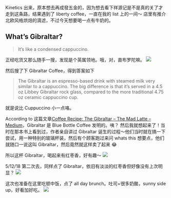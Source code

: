 Kinetics 出来，原本想去再成發五金的，因为想去看下祥源记是不是真的关了才走到这条路，结果遇到了 liberty coffee，一直在我的 list 上的一间～
店里有推介北欧风格烘焙的滴滤，不过今天想要喝一点有牛奶的。

## What’s Gibraltar?

> It’s like a condensed cappuccino.

正经吃货又那么随手一搜，发现是个英属领地。哦，对，直布罗陀嘛。
![](https://i.imgur.com/7ypLc3B.png)

然后搜了下 Gibraltar Coffee，得到答案如下

> The Gibraltar is an espresso-based drink with steamed milk very similar to a cappuccino. The big difference is that it’s served in a 4.5 oz Libbey Gibraltar rock glass, compared to the more traditional 4.75 oz ceramic cappuccino cup.

就是说比 Cuppuccino 小一点咯。

According to 这篇文章[Coffee Recipe: The Gibraltar – The Mad Latte – Medium](https://medium.com/the-mad-latte/coffee-recipe-the-gibraltar-b0241aee31bc)，Gibraltar 是 Blue Bottle Coffee 发明的。咦？
然后我就想起来了！当时在那本书上看到过，作者亲自讲过 Gibraltar 诞生的过程～他们当时就在搞一下尝试，用一种特别的玻璃杯装，然后有个顾客跑过来问 whats this 想要点，他们就随口一说这叫 Gibraltar，然后竟然就这样卖了起来 😂

所以这杯 Gibraltar，喝起来有红枣香，好有趣～
![](https://i.imgur.com/21OdHd2.png)

5/12/18
第二次去，同样点了 Gibraltar，依旧有淡淡的红枣香但好像没有上次明显？
![](https://i.imgur.com/jDCs4P2.png)

这次也准备在这里吃顿中饭，点了 all day brunch。吐司+很多奶酪，sunny side up，好看加好吃。
![](https://i.imgur.com/Ltwdd3J.png)
